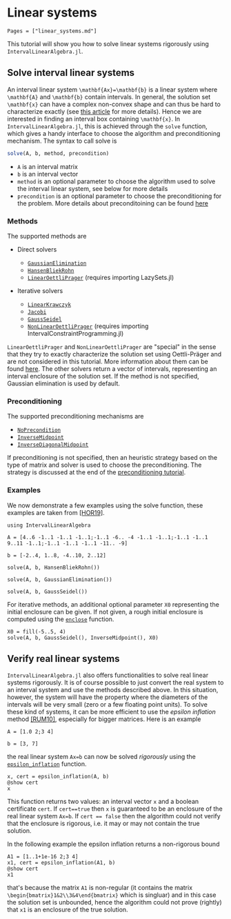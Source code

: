 # Linear systems

```@contents
Pages = ["linear_systems.md"]
```

This tutorial will show you how to solve linear systems rigorously using `IntervalLinearAlgebra.jl`.
## Solve interval linear systems

An interval linear system ``\mathbf{Ax}=\mathbf{b}`` is a linear system where ``\mathbf{A}`` and ``\mathbf{b}`` contain intervals. In general, the solution set ``\mathbf{x}`` can have a complex non-convex shape and can thus be hard to characterize exactly (see [this article](../explanations/solution_set.md) for more details). Hence we are interested in finding an interval box containing ``\mathbf{x}``. In `IntervalLinearAlgebra.jl`, this is achieved through the `solve` function, which gives a handy interface to choose the algorithm and preconditioning mechanism. The syntax to call solve is 

```julia
solve(A, b, method, precondition)
```

- ``A`` is an interval matrix
- ``b`` is an interval vector
- `method` is an optional parameter to choose the algorithm used to solve the interval linear system, see below for more details
- `precondition` is an optional parameter to choose the preconditioning for the problem. More details about preconditoining can be found [here](../explanations/preconditioning.md)

### Methods
The supported methods are

- Direct solvers
  - [`GaussianElimination`](@ref)
  - [`HansenBliekRohn`](@ref)
  - [`LinearOettliPrager`](@ref) (requires importing LazySets.jl)

- Iterative solvers
  - [`LinearKrawczyk`](@ref)
  - [`Jacobi`](@ref)
  - [`GaussSeidel`](@ref)
  - [`NonLinearOettliPrager`](@ref) (requires importing IntervalConstraintProgramming.jl)

`LinearOettliPrager` and `NonLinearOettliPrager` are "special" in the sense that they try to exactly characterize the solution set using Oettli-Präger and are not considered in this tutorial. More information about them can be found [here](../explanations/solution_set.md). The other solvers return a vector of intervals, representing an interval enclosure of the solution set. If the method is not specified, Gaussian elimination is used by default.

### Preconditioning

The supported preconditioning mechanisms are

- [`NoPrecondition`](@ref)
- [`InverseMidpoint`](@ref)
- [`InverseDiagonalMidpoint`](@ref)
  
If preconditioning is not specified, then an heuristic strategy based on the type of matrix and solver is used to choose the preconditioning. The strategy is discussed at the end of the [preconditioning tutorial](../explanations/preconditioning.md).

### Examples

We now demonstrate a few examples using the solve function, these examples are taken from [[HOR19]](@ref).

```@example ils
using IntervalLinearAlgebra

A = [4..6 -1..1 -1..1 -1..1;-1..1 -6.. -4 -1..1 -1..1;-1..1 -1..1 9..11 -1..1;-1..1 -1..1 -1..1 -11.. -9]
```

```@example ils
b = [-2..4, 1..8, -4..10, 2..12]
```

```@example ils
solve(A, b, HansenBliekRohn())
```

```@example ils
solve(A, b, GaussianElimination())
```

```@example ils
solve(A, b, GaussSeidel())
```

For iterative methods, an additional optional parameter `X0` representing the initial enclosure can be given. If not given, a rough initial enclosure is computed using the [`enclose`](@ref) function.

```@example ils
X0 = fill(-5..5, 4)
solve(A, b, GaussSeidel(), InverseMidpoint(), X0)
```

## Verify real linear systems

`IntervalLinearAlgebra.jl` also offers functionalities to solve real linear systems rigorously. It is of course possible to just convert the real system to an interval system and use the methods described above. In this situation, however, the system will have the property where the diameters of the intervals will be very small (zero or a few floating point units). To solve these kind of systems, it can be more efficient to use the *epsilon inflation* method [[RUM10]](@ref), especially for bigger matrices. Here is an example

```@example ils
A = [1.0 2;3 4]
```

```@example ils
b = [3, 7]
```

the real linear system ``Ax=b`` can now be solved *rigorously* using the [`epsilon_inflation`](@ref) function.

```@example ils
x, cert = epsilon_inflation(A, b)
@show cert
x
```

This function returns two values: an interval vector `x` and a boolean certificate `cert`. If `cert==true` then `x` is guaranteed to be an enclosure of the real linear system `Ax=b`. If `cert == false` then the algorithm could not verify that the enclosure is rigorous, i.e. it may or may not contain the true solution.

In the following example the epsilon inflation returns a non-rigorous bound

```@example ils
A1 = [1..1+1e-16 2;3 4]
x1, cert = epsilon_inflation(A1, b)
@show cert
x1
```

that's because the matrix `A1` is non-regular (it contains the matrix ``\begin{bmatrix}1&2\\3&4\end{bmatrix}`` which is singluar) and in this case the solution set is unbounded, hence the algorithm could not prove (rightly) that `x1` is an enclosure of the true solution. 